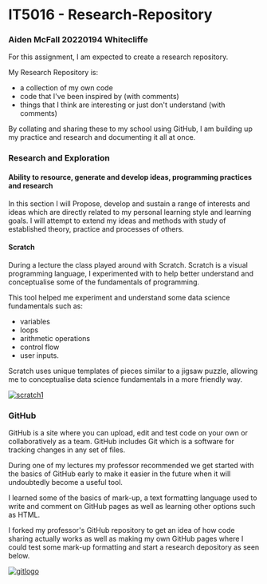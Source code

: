 # IT5016 - Research-Repository
### Aiden McFall 20220194 Whitecliffe

For this assignment, I am expected to create a research repository.

My Research Repository is:
- a collection of my own code
- code that I've been inspired by (with comments)
- things that I think are interesting or just don't understand (with comments)

By collating and sharing these to my school using GitHub, I am building up my practice and research and documenting it all at once.

### Research and Exploration
#### Ability to resource, generate and develop ideas, programming practices and research

In this section I will Propose, develop and sustain a range of interests and ideas which are directly related to my personal learning style and learning goals.
I will attempt to extend my ideas and methods with study of established theory, practice and processes of others.

#### Scratch
During a lecture the class played around with Scratch.
Scratch is a visual programming language, I experimented with to help better understand and conceptualise some of the fundamentals of programming.

This tool helped me experiment and understand some data science fundamentals such as:
- variables
- loops
- arithmetic operations 
- control flow
- user inputs.

Scratch uses unique templates of pieces similar to a jigsaw puzzle, allowing me to conceptualise data science fundamentals in a more friendly way.


<a href="scratch1"><img src="https://i.imgur.com/gBk6hNq.png" title="scratch1" /></a>

### GitHub
GitHub is a site where you can upload, edit and test code on your own or collaboratively as a team. GitHub includes Git which is a software for tracking changes in any set of files.

During one of my lectures my professor recommended we get started with the basics of GitHub early to make it easier in the future when it will undoubtedly become a useful tool.

I learned some of the basics of mark-up, a text formatting language used to write and comment on GitHub pages as well as learning other options such as HTML.

I forked my professor's GitHub repository to get an idea of how code sharing actually works as well as making my own GitHub pages where I could test some mark-up formatting and start a research depository as seen below.

<a href="gitlogo"><img src="https://i.imgur.com/0sCtJCO.jpg" title="gitlogo" /></a>
